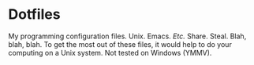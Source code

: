# Dotfiles
My programming configuration files. Unix. Emacs. _Etc._ Share. Steal. Blah,
blah, blah. To get the most out of these files, it would help to do your
computing on a Unix system. Not tested on Windows (YMMV).
